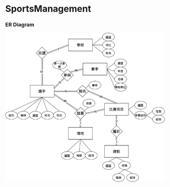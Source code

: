 # SportsManagement

### ER Diagram
![Test Image 4](https://github.com/TzuYuOu/SportsManagement/blob/main/description/sports_erd.png)
